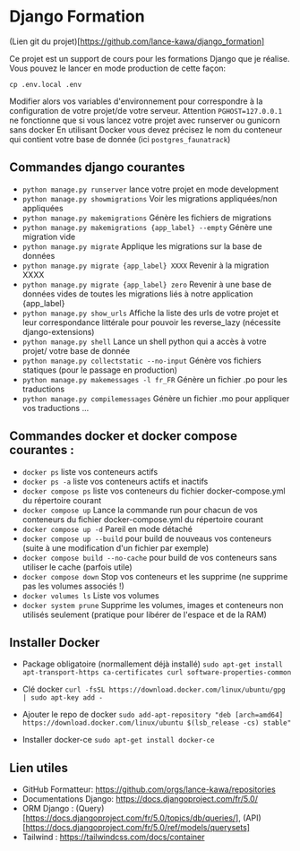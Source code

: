 # Django Formation

(Lien git du projet)[https://github.com/lance-kawa/django_formation]


Ce projet est un support de cours pour les formations Django que je réalise.
Vous pouvez le lancer en mode production de cette façon:

`cp .env.local .env`

Modifier alors vos variables d'environnement pour correspondre à la configuration de votre projet/de votre serveur.
Attention `PGHOST=127.0.0.1` ne fonctionne que si vous lancez votre projet avec runserver ou gunicorn sans docker
En utilisant Docker vous devez précisez le nom du conteneur qui contient votre base de donnée (ici `postgres_faunatrack`)

## Commandes django courantes 

 - `python manage.py runserver` lance votre projet en mode development
 - `python manage.py showmigrations` Voir les migrations appliquées/non appliquées
 - `python manage.py makemigrations` Génère les fichiers de migrations
 - `python manage.py makemigrations {app_label} --empty` Génère une migration vide
 - `python manage.py migrate` Applique les migrations sur la base de données
 - `python manage.py migrate {app_label} XXXX` Revenir à la migration XXXX
 - `python manage.py migrate {app_label} zero` Revenir à une base de données vides de toutes les migrations liés à notre application {app_label}
 - `python manage.py show_urls` Affiche la liste des urls de votre projet et leur correspondance littérale pour pouvoir les reverse_lazy (nécessite django-extensions)
 - `python manage.py shell` Lance un shell python qui a accès à votre projet/ votre base de donnée
 - `python manage.py collectstatic --no-input` Génère vos fichiers statiques (pour le passage en production)
 - `python manage.py makemessages -l fr_FR` Génère un fichier .po pour les traductions
 - `python manage.py compilemessages` Génère un fichier .mo pour appliquer vos traductions
...

## Commandes docker et docker compose courantes :

- `docker ps` liste vos conteneurs actifs
- `docker ps -a` liste vos conteneurs actifs et inactifs
- `docker compose ps` liste vos conteneurs du fichier docker-compose.yml du répertoire courant
- `docker compose up` Lance la commande run pour chacun de vos conteneurs du fichier docker-compose.yml du répertoire courant
- `docker compose up -d` Pareil en mode détaché
- `docker compose up --build` pour build de nouveaus vos conteneurs (suite à une modification d'un fichier par exemple)
- `docker compose build --no-cache` pour build de vos conteneurs sans utiliser le cache (parfois utile)
- `docker compose down` Stop vos conteneurs et les supprime (ne supprime pas les volumes associés !)
- `docker volumes ls` Liste vos volumes
- `docker system prune` Supprime les volumes, images et conteneurs non utilisés seulement (pratique pour libérer de l'espace et de la RAM)


## Installer Docker

- Package obligatoire (normallement déjà installé)
`sudo apt-get install apt-transport-https ca-certificates curl software-properties-common`

- Clé docker
`curl -fsSL https://download.docker.com/linux/ubuntu/gpg | sudo apt-key add -`

- Ajouter le repo de docker 
`sudo add-apt-repository "deb [arch=amd64] https://download.docker.com/linux/ubuntu $(lsb_release -cs) stable"`

- Installer docker-ce
`sudo apt-get install docker-ce`

## Lien utiles 

- GitHub Formatteur: https://github.com/orgs/lance-kawa/repositories
- Documentations Django: https://docs.djangoproject.com/fr/5.0/
- ORM Django : (Query)[https://docs.djangoproject.com/fr/5.0/topics/db/queries/], (API)[https://docs.djangoproject.com/fr/5.0/ref/models/querysets]
- Tailwind : https://tailwindcss.com/docs/container






